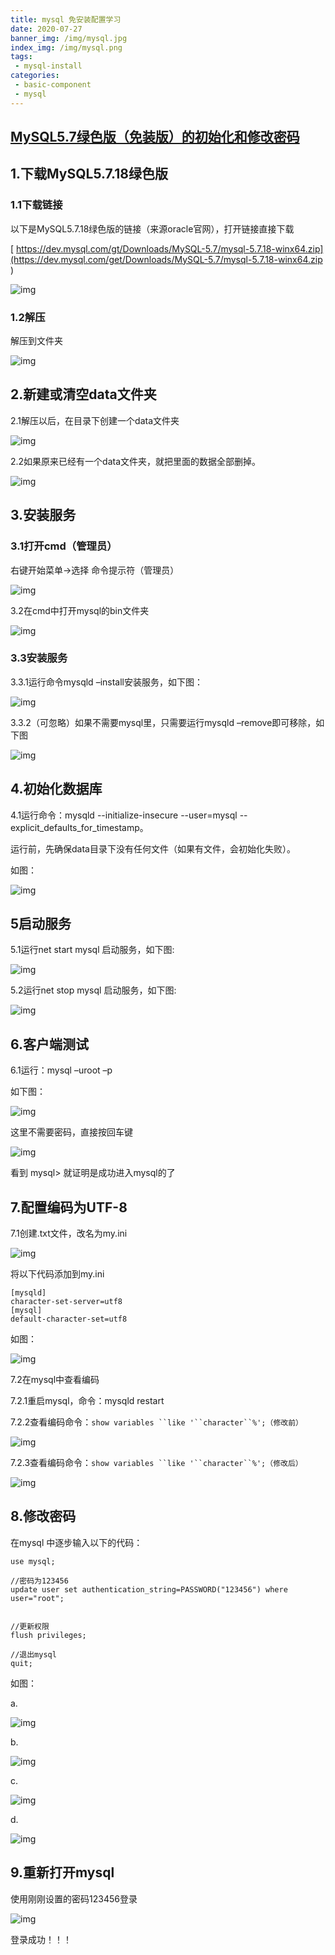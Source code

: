 ```yaml
---
title: mysql 免安装配置学习
date: 2020-07-27
banner_img: /img/mysql.jpg
index_img: /img/mysql.png
tags: 
 - mysql-install
categories:
 - basic-component
 - mysql
---
```


## [MySQL5.7绿色版（免装版）的初始化和修改密码](https://www.cnblogs.com/jyiqing/p/6924062.html)



## 1.下载MySQL5.7.18绿色版

### 1.1下载链接

以下是MySQL5.7.18绿色版的链接（来源oracle官网），打开链接直接下载

[ https://dev.mysql.com/gt/Downloads/MySQL-5.7/mysql-5.7.18-winx64.zip](https://dev.mysql.com/get/Downloads/MySQL-5.7/mysql-5.7.18-winx64.zip )

 

![img](https://i.loli.net/2021/04/18/Fslm6cZMqWU5JCz.png)



### 1.2解压

解压到文件夹

 

![img](https://i.loli.net/2021/04/18/hqpuc7SHXJ8LQgP.png)

 



## 2.新建或清空data文件夹

2.1解压以后，在目录下创建一个data文件夹

![img](https://i.loli.net/2021/04/18/GCqjWEg8un7N46r.png)

 

2.2如果原来已经有一个data文件夹，就把里面的数据全部删掉。

![img](https://i.loli.net/2021/04/18/YZfb3eRmorDVaJ8.png)



##  3.安装服务



### 3.1打开cmd（管理员）

右键开始菜单→选择  命令提示符（管理员）  

![img](https://i.loli.net/2021/04/18/VRUrtOW9iNyLcKl.png)

3.2在cmd中打开mysql的bin文件夹

![img](https://i.loli.net/2021/04/18/LCwnjzseMSNaPOJ.png)

 

### 3.3安装服务 

3.3.1运行命令mysqld –install安装服务，如下图：

![img](https://i.loli.net/2021/04/18/9n3YDyxGzNiP25Q.png)

 

 

3.3.2（可忽略）如果不需要mysql里，只需要运行mysqld –remove即可移除，如下图

![img](https://i.loli.net/2021/04/18/ZO9XSDgvMQluIVa.png)

 

## 4.初始化数据库

4.1运行命令：mysqld --initialize-insecure --user=mysql --explicit_defaults_for_timestamp。

运行前，先确保data目录下没有任何文件（如果有文件，会初始化失败）。

如图：

![img](https://i.loli.net/2021/04/18/wWMe2ogFzNkxLq9.png)

## 5启动服务

5.1运行net start mysql 启动服务，如下图:

![img](https://i.loli.net/2021/04/18/NQcxrwq8CvEWkAj.png)

5.2运行net stop mysql 启动服务，如下图:

![img](https://i.loli.net/2021/04/18/qv6uYVKd5RgsUyF.png)



## 6.客户端测试

6.1运行：mysql –uroot –p

如下图：

![img](https://i.loli.net/2021/04/18/TVWS7py5utzA8fE.png)

 

 这里不需要密码，直接按回车键

![img](https://i.loli.net/2021/04/18/ZVoBid1muUFENrt.png)

看到 mysql> 就证明是成功进入mysql的了

## 7.配置编码为UTF-8

 

7.1创建.txt文件，改名为my.ini

![img](https://i.loli.net/2021/04/18/k9GPZ2D7nFf3pMA.png)

将以下代码添加到my.ini

```
[mysqld]
character-set-server=utf8
[mysql]
default-character-set=utf8
```

 

 如图：

![img](https://i.loli.net/2021/04/18/Sc3UfXNeYqiw2Pd.png)

 

7.2在mysql中查看编码

7.2.1重启mysql，命令：mysqld restart

7.2.2查看编码命令：`show variables ``like '``character``%';（修改前）`

![img](https://i.loli.net/2021/04/18/2tIM8EgOsAauTYG.png)

 7.2.3查看编码命令：`show variables ``like '``character``%';（修改后）`

 ![img](https://i.loli.net/2021/04/18/BxcSJWG346qTHme.png)



##  8.修改密码

在mysql 中逐步输入以下的代码：



```
use mysql;

//密码为123456
update user set authentication_string=PASSWORD("123456") where user="root";


//更新权限
flush privileges; 

//退出mysql
quit;
```



 如图：

 a.



![img](https://i.loli.net/2021/04/18/cQzYPhGJK324mVd.png)

 

 b.

 

![img](https://i.loli.net/2021/04/18/Qxkv5G4cCVbpjXf.png)

 

c.

![img](https://i.loli.net/2021/04/18/C8KUryuVfz4dOkW.png)

 

 

 d.

![img](https://i.loli.net/2021/04/18/nGYSEdOCfsq6AKt.png)

 



##  9.重新打开mysql

使用刚刚设置的密码123456登录

![img](https://images2015.cnblogs.com/blog/1082630/201705/1082630-20170531194808383-101044283.png)

 

 登录成功！！！